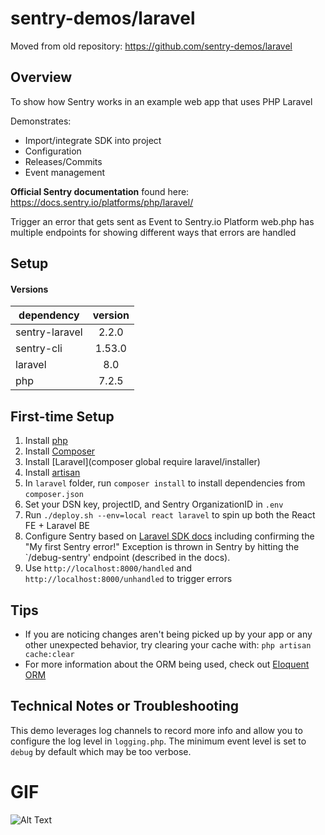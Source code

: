 # sentry-demos/laravel

Moved from old repository: https://github.com/sentry-demos/laravel

## Overview
To show how Sentry works in an example web app that uses PHP Laravel

Demonstrates:
- Import/integrate SDK into project
- Configuration
- Releases/Commits
- Event management

**Official Sentry documentation** found here:
https://docs.sentry.io/platforms/php/laravel/

Trigger an error that gets sent as Event to Sentry.io Platform
web.php has multiple endpoints for showing different ways that errors are handled

## Setup
#### Versions

| dependency      | version           
| ------------- |:-------------:| 
| sentry-laravel   | 2.2.0    |
| sentry-cli   | 1.53.0    |
| laravel | 8.0      |
| php   | 7.2.5     |

## First-time Setup
1. Install [php](https://www.php.net/downloads)
2. Install [Composer](https://getcomposer.org/download/)
3. Install [Laravel](composer global require laravel/installer)
4. Install [artisan](https://github.com/artisan-roaster-scope/artisan/releases/tag/v2.8.2)
5. In `laravel` folder, run `composer install` to install dependencies from `composer.json`
6. Set your DSN key, projectID, and Sentry OrganizationID in `.env`
7. Run `./deploy.sh --env=local react laravel` to spin up both the React FE + Laravel BE
8. Configure Sentry based on [Laravel SDK docs](https://docs.sentry.io/platforms/php/guides/laravel/) including confirming the "My first Sentry error!" Exception is thrown in Sentry by hitting the `/debug-sentry' endpoint (described in the docs).
9. Use `http://localhost:8000/handled` and `http://localhost:8000/unhandled` to trigger errors

## Tips
* If you are noticing changes aren't being picked up by your app or any other unexpected behavior, try clearing your cache with: `php artisan cache:clear`
* For more information about the ORM being used, check out [Eloquent ORM](https://laravel.com/docs/5.0/eloquent#introduction)

## Technical Notes or Troubleshooting
This demo leverages log channels to record more info and allow you
to configure the log level in `logging.php`.
The minimum event level is set to `debug` by default which may be
too verbose. 

# GIF

![Alt Text](overview.gif)

